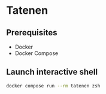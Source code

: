 # Tatenen

## Prerequisites

- Docker
- Docker Compose

## Launch interactive shell 

```sh
docker compose run --rm tatenen zsh
```
